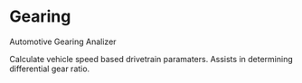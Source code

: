 # Gearing
Automotive Gearing Analizer

Calculate vehicle speed based drivetrain paramaters. Assists in determining differential gear ratio. 
